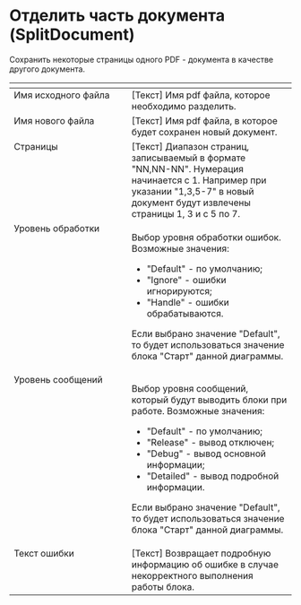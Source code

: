 # Отделить часть документа (SplitDocument)

Сохранить некоторые страницы одного PDF - документа в качестве другого документа.

<table data-header-hidden><thead><tr><th width="226" valign="top"></th><th width="312" valign="top"></th></tr></thead><tbody><tr><td valign="top">Имя исходного файла</td><td valign="top">[Текст] Имя pdf файла, которое необходимо разделить.</td></tr><tr><td valign="top">Имя нового файла</td><td valign="top">[Текст] Имя pdf файла, в которое будет сохранен новый документ.</td></tr><tr><td valign="top">Страницы</td><td valign="top">[Текст] Диапазон страниц, записываемый в формате "NN,NN-NN". Нумерация начинается с 1. Например при указании "1,3,5-7" в новый документ будут извлечены страницы 1, 3 и с 5 по 7.</td></tr><tr><td valign="top">Уровень обработки</td><td valign="top"><p>Выбор уровня обработки ошибок. Возможные значения: </p><ul><li>"Default" - по умолчанию; </li><li>"Ignore" - ошибки игнорируются; </li><li>"Handle" - ошибки обрабатываются. </li></ul><p>Если выбрано значение "Default", то будет использоваться значение блока "Старт" данной диаграммы.</p></td></tr><tr><td valign="top">Уровень сообщений</td><td valign="top"><p>Выбор уровня сообщений, который будут выводить блоки при работе. Возможные значения: </p><ul><li>"Default" - по умолчанию; </li><li>"Release" - вывод отключен; </li><li>"Debug" - вывод основной информации; </li><li>"Detailed" - вывод подробной информации. </li></ul><p>Если выбрано значение "Default", то будет использоваться значение блока "Старт" данной диаграммы.</p></td></tr><tr><td valign="top">Текст ошибки</td><td valign="top">[Текст] Возвращает подробную информацию об ошибке в случае некорректного выполнения работы блока.</td></tr></tbody></table>
